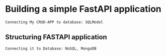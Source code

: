 # Building a simple FastAPI application

    Connecting My CRUD-APP to database: SQLModel

## Structuring FASTAPI application

    Connecting it to Database: NoSQL, MongoDB
